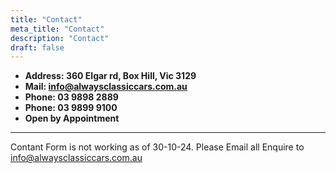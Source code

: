 ```yaml
---
title: "Contact"
meta_title: "Contact"
description: "Contact"
draft: false
---
```


* **Address: 360 Elgar rd, Box Hill, Vic 3129**
* **Mail: info@alwaysclassiccars.com.au**
* **Phone: 03 9898 2889** 
* **Phone: 03 9899 9100** 
* **Open by Appointment** 
* **
Contant Form is not working as of 30-10-24. Please Email all Enquire to info@alwaysclassiccars.com.au

